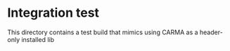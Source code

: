 # Integration test

This directory contains a test build that mimics using CARMA as a header-only installed lib
